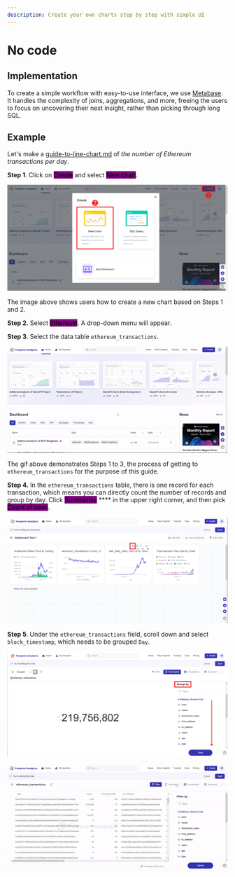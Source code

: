 ```yaml
---
description: Create your own charts step by step with simple UI
---
```


# No code

## Implementation

To create a simple workflow with easy-to-use interface, we use [Metabase](https://www.metabase.com/). It handles the complexity of joins, aggregations, and more, freeing the users to focus on uncovering their next insight, rather than picking through long SQL.

## Example

Let's make a [guide-to-line-chart.md](visualization/guide-to-line-chart.md "mention") of _the number of Ethereum transactions per day_.

**Step 1**. Click on <mark style="background-color:purple;">Create</mark> and select <mark style="background-color:purple;">New chart</mark>.

![](<../../.gitbook/assets/11 (5)>)

The image above shows users how to create a new chart based on Steps 1 and 2.

**Step 2.** Select <mark style="background-color:purple;">Ethereum</mark>. A drop-down menu will appear.

**Step 3**. Select the data table `ethereum_transactions`.

![](<../../.gitbook/assets/13 (1) (1)>)

The gif above demonstrates Steps 1 to 3, the process of getting to `ethereum_transactions` for the purpose of this guide.

**Step 4.** In the `ethereum_transactions` table, there is one record for each transaction, which means you can directly count the number of records and group by day. Click <mark style="background-color:purple;">Summarise</mark> **** in the upper right corner, and then pick <mark style="background-color:purple;">Count of rows</mark>.

![How to summarize by count of rows according to Steps 1 to 3.](<../../.gitbook/assets/14 (2)>)

**Step 5**. Under the `ethereum_transactions` field, scroll down and select `block_timestamp`, which needs to be grouped `Day`.

![Scroll down for block\_timestamp under the Group-by field for Step 4.](<../../.gitbook/assets/15 (2) (1)>)

![Steps 4 to 5, navigating how to select Count of rows and block\_timestamp by day.](<../../.gitbook/assets/17 (1) (1)>)
